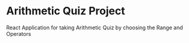# Arithmetic Quiz Project

React Application for taking Arithmetic Quiz by choosing the Range and Operators
